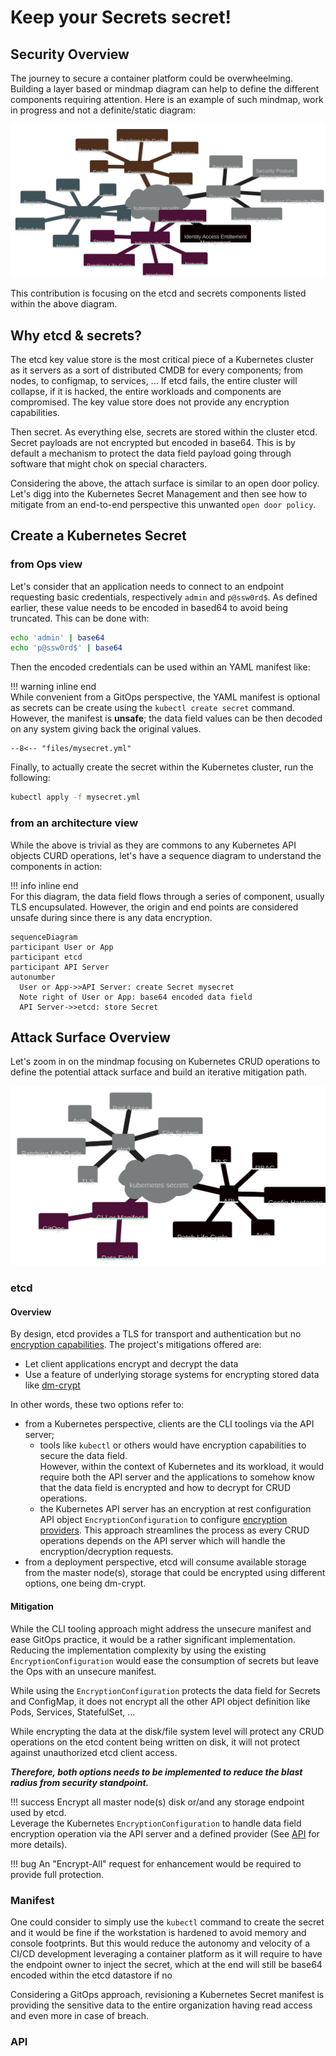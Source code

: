 
# Keep your Secrets secret!

## Security Overview
The journey to secure a container platform could be overwheelming. Building a layer based or mindmap diagram can help to define the different components requiring attention. Here is an example of such mindmap, work in progress and not a definite/static diagram:

![](../images/mermaid-diagram-2022-12-28-131205.svg)

<!-- 
This is the mermaid.js manifest for the mindmap diagram
 ```mermaid
mindmap
  kubernetes security
    Governance 
      Everything as Code
      Regulations
      Business Continuity Plan 
      Security Posture Management
    Identity Access Entiltement Management
    Infrastructure 
      Operating System 
      Hardening 
      Patching Life Cycle
      Network
      Storage 
    Orchestrator 
      API
      etcd
      Scheduler 
      Network
      Registry
      Secrets
    Container
      Base Image
      Patching Life Cycle
      Code
      Mutation
      Secrets 
``` -->

This contribution is focusing on the etcd and secrets components listed within the above diagram. 

## Why etcd & secrets?

The etcd key value store is the most critical piece of a Kubernetes cluster as it servers as a sort of distributed CMDB for every components; from nodes, to configmap, to services, ... If etcd fails, the entire cluster will collapse, if it is hacked, the entire workloads and components are compromised. The key value store does not provide any encryption capabilities. 

Then secret. As everything else, secrets are stored within the cluster etcd. Secret payloads are not encrypted but encoded in base64. This is by default a mechanism to protect the data field payload going through software that might chok on special characters.  

Considering the above, the attach surface is similar to an open door policy. Let's digg into the Kubernetes Secret Management and then see how to mitigate from an end-to-end perspective this unwanted ```open door policy```.

## Create a Kubernetes Secret

### from Ops view
Let's consider that an application needs to connect to an endpoint requesting basic credentials, respectively ```admin``` and ```p@ssw0rd$```. As defined earlier, these value needs to be encoded in based64 to avoid being truncated. This can be done with:

```bash title="credential base64 encoding"
echo 'admin' | base64
echo 'p@ssw0rd$' | base64
```

Then the encoded credentials can be used within an YAML manifest like:  

!!! warning inline end  
    While convenient from a GitOps perspective, the YAML manifest is optional as secrets can be create using the ```kubectl create secret``` command.  
    However, the manifest is **unsafe**; the data field values can be then decoded on any system giving back the original values.

``` title="mysecret.yml"
--8<-- "files/mysecret.yml"
```

Finally, to actually create the secret within the Kubernetes cluster, run the following:

```bash title="create a secret based on a YAML manifest" 
kubectl apply -f mysecret.yml
```

### from an architecture view
While the above is trivial as they are commons to any Kubernetes API objects CURD operations, let's have a sequence diagram to understand the components in action: 

!!! info inline end  
    For this diagram, the data field flows through a series of component, usually TLS encupsulated. However, the origin and end points are considered unsafe during since there is any data encryption.
 
```mermaid
sequenceDiagram
participant User or App
participant etcd
participant API Server
autonumber
  User or App->>API Server: create Secret mysecret
  Note right of User or App: base64 encoded data field
  API Server->>etcd: store Secret
```

## Attack Surface Overview 
Let's zoom in on the mindmap focusing on Kubernetes CRUD operations to define the potential attack surface and build an iterative mitigation path.

![](../images/mermaid-diagram-2022-12-29-104705.svg)

<!-- 
This is the mermaid.js manifest for the mindmap diagram
 ```mermaid
mindmap
  id)kubernetes secrets(
    etcd
      Auth
      File System
      Patching Life Cycle
      Pod Access
      TLS  
    API
      Auth
      Config Hardening
      Patch Life Cycle
      RBAC
      TLS
    CLI or Manifest
      Data Field
      GitOps
``` -->

### etcd

#### Overview

By design, etcd provides a TLS for transport and authentication but no [encryption capabilities](https://etcd.io/docs/v3.5/op-guide/security/#does-etcd-encrypt-data-stored-on-disk-drives). The project's mitigations offered are:  
 
- Let client applications encrypt and decrypt the data
- Use a feature of underlying storage systems for encrypting stored data like [dm-crypt](https://en.wikipedia.org/wiki/Dm-crypt)

In other words, these two options refer to:

- from a Kubernetes perspective, clients are the CLI toolings via the API server;
    - tools like ```kubectl``` or others would have encryption capabilities to secure the data field.  
      However, within the context of Kubernetes and its workload, it would require both the API server and the applications to somehow know that the data field is encrypted and how to decrypt for CRUD operations.   
    - the Kubernetes API server has an encryption at rest configuration API object  ```EncryptionConfiguration``` to configure [encryption providers](https://kubernetes.io/docs/tasks/administer-cluster/encrypt-data/). This approach streamlines the process as every CRUD operations depends on the API server which will handle the encryption/decryption requests.  
- from a deployment perspective, etcd will consume available storage from the master node(s), storage that could be encrypted using different options, one being dm-crypt.  
  
#### Mitigation

While the CLI tooling approach might address the unsecure manifest and ease GitOps practice, it would be a rather significant implementation. Reducing the implementation complexity by using the existing ```EncryptionConfiguration``` would ease the consumption of secrets but leave the Ops with an unsecure manifest. 

While using the ```EncryptionConfiguration``` protects the data field for Secrets and ConfigMap, it does not encrypt all the other API object definition like Pods, Services, StatefulSet, ...

While encrypting the data at the disk/file system level will protect any CRUD operations on the etcd content being written on disk, it will not protect against unauthorized etcd client access.

***Therefore, both options needs to be implemented to reduce the blast radius from security standpoint.***  

!!! success
    Encrypt all master node(s) disk or/and any storage endpoint used by etcd.  
    Leverage the Kubernetes ```EncryptionConfiguration``` to handle data field encryption operation via the API server and a defined provider (See [API](#API) for more details).

!!! bug 
    An "Encrypt-All" request for enhancement would be required to provide full protection.

### Manifest

One could consider to simply use the ```kubectl``` command to create the secret and it would be fine if the workstation is hardened to avoid memory and console footprints. But this would reduce the autonomy and velocity of a CI/CD development leveraging a container platform as it will require to have the endpoint owner to inject the secret, which at the end will still be base64 encoded within the etcd datastore if no  

Considering a GitOps approach, revisioning a Kubernetes Secret manifest is providing the sensitive data to the entire organization having read access and even more in case of breach.   



### API

 

